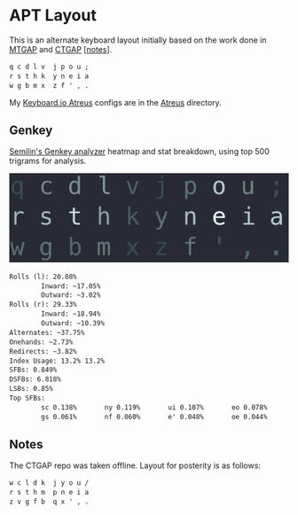 # APT Layout

This is an alternate keyboard layout initially based on the work done in [MTGAP][1] and [CTGAP][2] [[notes](#notes)].

```txt
q c d l v  j p o u ;
r s t h k  y n e i a
w g b m x  z f ' , .
```

My [Keyboard.io Atreus](https://keyboard.io/atreus) configs are in the [Atreus](Atreus) directory.


## Genkey

[Semilin's Genkey analyzer](https://github.com/semilin/genkey) heatmap and stat breakdown, using top 500 trigrams for analysis.

![Genkey](Genkey.png)

```txt
Rolls (l): 20.08%
        Inward: ~17.05%
        Outward: ~3.02%
Rolls (r): 29.33%
        Inward: ~18.94%
        Outward: ~10.39%
Alternates: ~37.75%
Onehands: ~2.73%
Redirects: ~3.82%
Index Usage: 13.2% 13.2%
SFBs: 0.849%
DSFBs: 6.818%
LSBs: 0.85%
Top SFBs:
        sc 0.138%       ny 0.119%       ui 0.107%       eo 0.078%
        gs 0.061%       nf 0.060%       e' 0.048%       oe 0.044%
```

## Notes

The CTGAP repo was taken offline. Layout for posterity is as follows:
```txt
w c l d k  j y o u /
r s t h m  p n e i a
z v g f b  q x ' , .
```

[1]: https://mathematicalmulticore.wordpress.com/the-keyboard-layout-project/
[2]: https://github.com/CTGAP/ctgap-keyboard-layout
